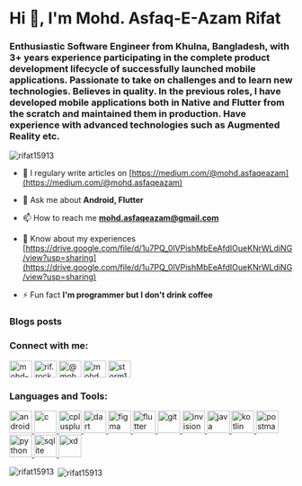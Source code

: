 <h1 align="left">Hi 👋, I'm Mohd. Asfaq-E-Azam Rifat</h1>
<h3 align="left">Enthusiastic Software Engineer from Khulna, Bangladesh, with 3+ years experience participating in the complete product development lifecycle of successfully launched mobile applications. Passionate to take on challenges and to learn new technologies. Believes in quality. In the previous roles, I have developed mobile applications both in Native and Flutter from the scratch and maintained them in production. Have experience with advanced technologies such as Augmented Reality etc.</h3>

<p align="left"> <img src="https://komarev.com/ghpvc/?username=rifat15913&label=Profile%20views&color=0e75b6&style=flat" alt="rifat15913" /> </p>

- 📝 I regulary write articles on [https://medium.com/@mohd.asfaqeazam](https://medium.com/@mohd.asfaqeazam)

- 💬 Ask me about **Android, Flutter**

- 📫 How to reach me **mohd.asfaqeazam@gmail.com**

- 📄 Know about my experiences [https://drive.google.com/file/d/1u7PQ_0lVPishMbEeAfdIOueKNrWLdiNG/view?usp=sharing](https://drive.google.com/file/d/1u7PQ_0lVPishMbEeAfdIOueKNrWLdiNG/view?usp=sharing)

- ⚡ Fun fact **I'm programmer but I don't drink coffee**

### Blogs posts
<!-- BLOG-POST-LIST:START -->
<!-- BLOG-POST-LIST:END -->

<h3 align="left">Connect with me:</h3>
<p align="left">
<a href="https://linkedin.com/in/mohd-asfaq-e-azam-rifat" target="blank"><img align="center" src="https://cdn.jsdelivr.net/npm/simple-icons@3.0.1/icons/linkedin.svg" alt="mohd-asfaq-e-azam-rifat" height="30" width="40" /></a>
<a href="https://fb.com/rif.rockzzz" target="blank"><img align="center" src="https://cdn.jsdelivr.net/npm/simple-icons@3.0.1/icons/facebook.svg" alt="rif.rockzzz" height="30" width="40" /></a>
<a href="https://medium.com/@mohd.asfaqeazam" target="blank"><img align="center" src="https://cdn.jsdelivr.net/npm/simple-icons@3.0.1/icons/medium.svg" alt="@mohd.asfaqeazam" height="30" width="40" /></a>
<a href="https://www.hackerrank.com/mohd_asfaqeazam" target="blank"><img align="center" src="https://cdn.jsdelivr.net/npm/simple-icons@3.0.1/icons/hackerrank.svg" alt="mohd_asfaqeazam" height="30" width="40" /></a>
<a href="https://www.leetcode.com/storm159" target="blank"><img align="center" src="https://cdn.jsdelivr.net/npm/simple-icons@3.0.1/icons/leetcode.svg" alt="storm159" height="30" width="40" /></a>
</p>

<h3 align="left">Languages and Tools:</h3>
<p align="left"> <a href="https://developer.android.com" target="_blank"> <img src="https://devicons.github.io/devicon/devicon.git/icons/android/android-original-wordmark.svg" alt="android" width="40" height="40"/> </a> <a href="https://www.cprogramming.com/" target="_blank"> <img src="https://devicons.github.io/devicon/devicon.git/icons/c/c-original.svg" alt="c" width="40" height="40"/> </a> <a href="https://www.w3schools.com/cpp/" target="_blank"> <img src="https://devicons.github.io/devicon/devicon.git/icons/cplusplus/cplusplus-original.svg" alt="cplusplus" width="40" height="40"/> </a> <a href="https://dart.dev" target="_blank"> <img src="https://www.vectorlogo.zone/logos/dartlang/dartlang-icon.svg" alt="dart" width="40" height="40"/> </a> <a href="https://www.figma.com/" target="_blank"> <img src="https://www.vectorlogo.zone/logos/figma/figma-icon.svg" alt="figma" width="40" height="40"/> </a> <a href="https://flutter.dev" target="_blank"> <img src="https://www.vectorlogo.zone/logos/flutterio/flutterio-icon.svg" alt="flutter" width="40" height="40"/> </a> <a href="https://git-scm.com/" target="_blank"> <img src="https://www.vectorlogo.zone/logos/git-scm/git-scm-icon.svg" alt="git" width="40" height="40"/> </a> <a href="https://www.invisionapp.com/" target="_blank"> <img src="https://www.vectorlogo.zone/logos/invisionapp/invisionapp-icon.svg" alt="invision" width="40" height="40"/> </a> <a href="https://www.java.com" target="_blank"> <img src="https://devicons.github.io/devicon/devicon.git/icons/java/java-original-wordmark.svg" alt="java" width="40" height="40"/> </a> <a href="https://kotlinlang.org" target="_blank"> <img src="https://www.vectorlogo.zone/logos/kotlinlang/kotlinlang-icon.svg" alt="kotlin" width="40" height="40"/> </a> <a href="https://postman.com" target="_blank"> <img src="https://www.vectorlogo.zone/logos/getpostman/getpostman-icon.svg" alt="postman" width="40" height="40"/> </a> <a href="https://www.python.org" target="_blank"> <img src="https://devicons.github.io/devicon/devicon.git/icons/python/python-original.svg" alt="python" width="40" height="40"/> </a> <a href="https://www.sqlite.org/" target="_blank"> <img src="https://www.vectorlogo.zone/logos/sqlite/sqlite-icon.svg" alt="sqlite" width="40" height="40"/> </a> <a href="https://www.adobe.com/products/xd.html" target="_blank"> <img src="https://cdn.worldvectorlogo.com/logos/adobe-xd.svg" alt="xd" width="40" height="40"/> </a> </p>

<p><img align="left" src="https://github-readme-stats.vercel.app/api/top-langs?username=rifat15913&show_icons=true&locale=en&layout=compact" alt="rifat15913" /></p>

<p>&nbsp;<img align="center" src="https://github-readme-stats.vercel.app/api?username=rifat15913&show_icons=true&locale=en" alt="rifat15913" /></p>

